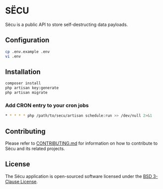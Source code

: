 # SЁCU

Sёcu is a public API to store self-destructing data payloads.

## Configuration

```sh
cp .env.example .env
vi .env
```

## Installation

```sh
composer install
php artisan key:generate
php artisan migrate
```

### Add CRON entry to your cron jobs

```sh
* * * * * php /path/to/secu/artisan schedule:run >> /dev/null 2>&1
```

## Contributing

Please refer to [CONTRIBUTING.md](https://github.com/secusu/secusu/blob/master/CONTRIBUTING.md) for information on how to contribute to Sёcu and its related projects.

## License

The Sёcu application is open-sourced software licensed under the [BSD 3-Clause License](https://opensource.org/licenses/BSD-3-Clause).
